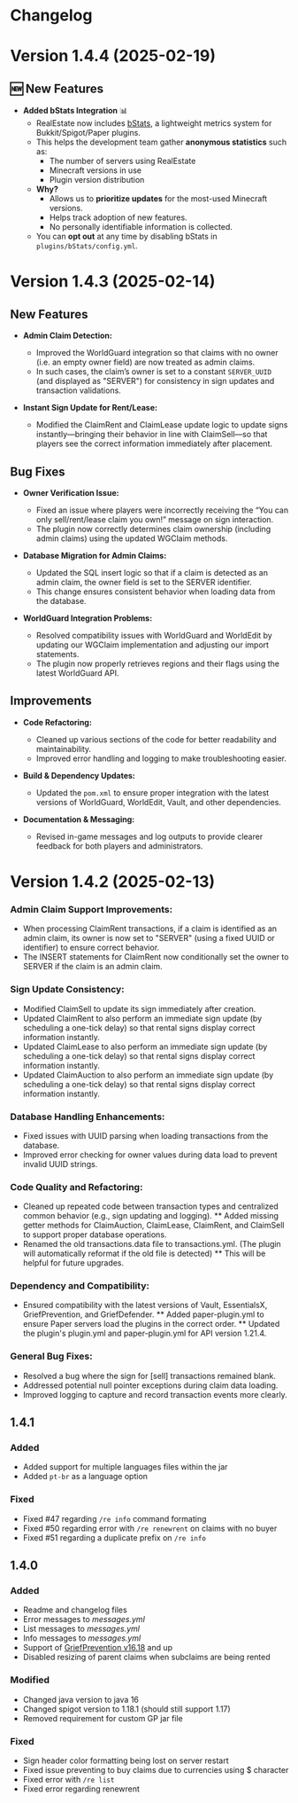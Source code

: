 # Changelog

# Version 1.4.4 (2025-02-19)
## 🆕 New Features
- **Added bStats Integration** 📊  
  - RealEstate now includes [bStats](https://bstats.org/), a lightweight metrics system for Bukkit/Spigot/Paper plugins.
  - This helps the development team gather **anonymous statistics** such as:
    - The number of servers using RealEstate
    - Minecraft versions in use
    - Plugin version distribution
  - **Why?**  
    - Allows us to **prioritize updates** for the most-used Minecraft versions.
    - Helps track adoption of new features.
    - No personally identifiable information is collected.
  - You can **opt out** at any time by disabling bStats in `plugins/bStats/config.yml`.

# Version 1.4.3 (2025-02-14)

## New Features

- **Admin Claim Detection:**
  - Improved the WorldGuard integration so that claims with no owner (i.e. an empty owner field) are now treated as admin claims.
  - In such cases, the claim’s owner is set to a constant `SERVER_UUID` (and displayed as "SERVER") for consistency in sign updates and transaction validations.

- **Instant Sign Update for Rent/Lease:**
  - Modified the ClaimRent and ClaimLease update logic to update signs instantly—bringing their behavior in line with ClaimSell—so that players see the correct information immediately after placement.

## Bug Fixes

- **Owner Verification Issue:**
  - Fixed an issue where players were incorrectly receiving the “You can only sell/rent/lease claim you own!” message on sign interaction.
  - The plugin now correctly determines claim ownership (including admin claims) using the updated WGClaim methods.

- **Database Migration for Admin Claims:**
  - Updated the SQL insert logic so that if a claim is detected as an admin claim, the owner field is set to the SERVER identifier.
  - This change ensures consistent behavior when loading data from the database.

- **WorldGuard Integration Problems:**
  - Resolved compatibility issues with WorldGuard and WorldEdit by updating our WGClaim implementation and adjusting our import statements.
  - The plugin now properly retrieves regions and their flags using the latest WorldGuard API.

## Improvements

- **Code Refactoring:**
  - Cleaned up various sections of the code for better readability and maintainability.
  - Improved error handling and logging to make troubleshooting easier.

- **Build & Dependency Updates:**
  - Updated the `pom.xml` to ensure proper integration with the latest versions of WorldGuard, WorldEdit, Vault, and other dependencies.

- **Documentation & Messaging:**
  - Revised in-game messages and log outputs to provide clearer feedback for both players and administrators.


# Version 1.4.2 (2025-02-13)
### Admin Claim Support Improvements:
* When processing ClaimRent transactions, if a claim is identified as an admin claim, its owner is now set to "SERVER" (using a fixed UUID or identifier) to ensure correct behavior.
* The INSERT statements for ClaimRent now conditionally set the owner to SERVER if the claim is an admin claim.

### Sign Update Consistency:
* Modified ClaimSell to update its sign immediately after creation.
* Updated ClaimRent to also perform an immediate sign update (by scheduling a one-tick delay) so that rental signs display correct information instantly.
* Updated ClaimLease to also perform an immediate sign update (by scheduling a one-tick delay) so that rental signs display correct information instantly.
* Updated ClaimAuction to also perform an immediate sign update (by scheduling a one-tick delay) so that rental signs display correct information instantly.

### Database Handling Enhancements:
* Fixed issues with UUID parsing when loading transactions from the database.
* Improved error checking for owner values during data load to prevent invalid UUID strings.

### Code Quality and Refactoring:
* Cleaned up repeated code between transaction types and centralized common behavior (e.g., sign updating and logging).
** Added missing getter methods for ClaimAuction, ClaimLease, ClaimRent, and ClaimSell to support proper database operations.
* Renamed the old transactions.data file to transactions.yml. (The plugin will automatically reformat if the old file is detected)
** This will be helpful for future upgrades.

### Dependency and Compatibility:
* Ensured compatibility with the latest versions of Vault, EssentialsX, GriefPrevention, and GriefDefender.
** Added paper-plugin.yml to ensure Paper servers load the plugins in the correct order.
** Updated the plugin's plugin.yml and paper-plugin.yml for API version 1.21.4.

### General Bug Fixes:
* Resolved a bug where the sign for [sell] transactions remained blank.
* Addressed potential null pointer exceptions during claim data loading.
* Improved logging to capture and record transaction events more clearly.

## 1.4.1
### Added
* Added support for multiple languages files within the jar
* Added `pt-br` as a language option

### Fixed
* Fixed #47 regarding `/re info` command formating
* Fixed #50 regarding error with `/re renewrent` on claims with no buyer
* Fixed #51 regarding a duplicate prefix on `/re info`

## 1.4.0
### Added
* Readme and changelog files
* Error messages to *messages.yml*
* List messages to *messages.yml*
* Info messages to *messages.yml*
* Support of [GriefPrevention v16.18](https://github.com/TechFortress/GriefPrevention/releases/tag/16.18) and up
* Disabled resizing of parent claims when subclaims are being rented

### Modified
* Changed java version to java 16
* Changed spigot version to 1.18.1 (should still support 1.17)
* Removed requirement for custom GP jar file 

### Fixed
* Sign header color formatting being lost on server restart
* Fixed issue preventing to buy claims due to currencies using $ character
* Fixed error with `/re list`
* Fixed error regarding renewrent